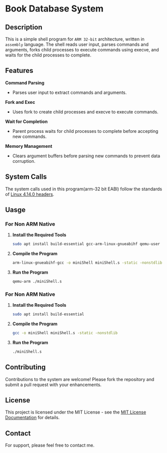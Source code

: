 

# Book Database System

## Description
This is a simple shell program for `ARM 32-bit` architecture, written in `assembly` language. The shell reads user input, parses commands and arguments, forks child processes to execute commands using execve, and waits for the child processes to complete.


## Features

**Command Parsing**
- Parses user input to extract commands and arguments.
 
**Fork and Exec**
- Uses fork to create child processes and execve to execute commands.

**Wait for Completion**
- Parent process waits for child processes to complete before accepting new commands.
  
**Memory Management**
- Clears argument buffers before parsing new commands to prevent data corruption.

## System Calls
The system calls used in this program(arm-32 bit EABI) follow the standards of [Linux 4.14.0 headers](https://chromium.googlesource.com/chromiumos/docs/+/master/constants/syscalls.md#arm-32_bit_EABI).

  
## Uasge

### For Non ARM Native

1. **Install the Required Tools**
   ```bash
   sudo apt install build-essential gcc-arm-linux-gnueabihf qemu-user
   ```
2. **Compile the Program**
   ```bash
   arm-linux-gnueabihf-gcc -o miniShell miniShell.s -static -nonstdlib
   ```
3. **Run the Program**
   ```bash
   qemu-arm ./miniShell.s
   ```

   
### For Non ARM Native

1. **Install the Required Tools**
   ```bash
   sudo apt install build-essential
   ```
2. **Compile the Program**
   ```bash
   gcc -o miniShell miniShell.s -static -nonstdlib
   ```
3. **Run the Program**
   ```bash
   ./miniShell.s
   ```


## Contributing
Contributions to the system are welcome! Please fork the repository and submit a pull request with your enhancements.

## License
This project is licensed under the MIT License - see the [MIT License Documentation](https://opensource.org/licenses/MIT) for details.

## Contact
For support, please feel free to contact me.
